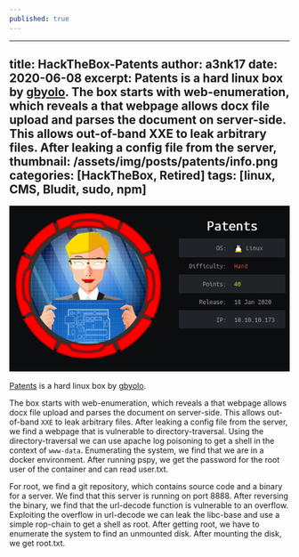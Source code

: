 ```yaml
---
published: true
---
```

---
title: HackTheBox-Patents
author: a3nk17
date: 2020-06-08 
excerpt: Patents is a hard linux box by [gbyolo](https://www.hackthebox.eu/home/users/profile/36994).
The box starts with web-enumeration, which reveals a that webpage allows docx file upload and parses the document on server-side. This allows out-of-band XXE to leak arbitrary files. After leaking a config file from the server, 
thumbnail: /assets/img/posts/patents/info.png
categories: [HackTheBox, Retired]
tags: [linux, CMS, Bludit, sudo, npm]
---

![Info](/assets/img/posts/patents/info.png)




[Patents](https://www.hackthebox.eu/home/machines/profile/224) is a hard linux box by [gbyolo](https://www.hackthebox.eu/home/users/profile/36994).


The box starts with web-enumeration, which reveals a that webpage allows docx file upload and parses the document on server-side. This allows out-of-band `XXE` to leak arbitrary files. After leaking a config file from the server, we find a webpage that is vulnerable to directory-traversal. Using the directory-traversal we can use apache log poisoning to get a shell in the context of `www-data`. Enumerating the system, we find that we are in a docker environment. After running pspy, we get the password for the root user of the container and can read user.txt.

For root, we find a git repository, which contains source code and a binary for a server. We find that this server is running on port 8888. After reversing the binary, we find that the url-decode function is vulnerable to an overflow. Exploiting the overflow in url-decode we can leak the libc-base and use a simple rop-chain to get a shell as root. After getting root, we have to enumerate the system to find an unmounted disk. After mounting the disk, we get root.txt.

